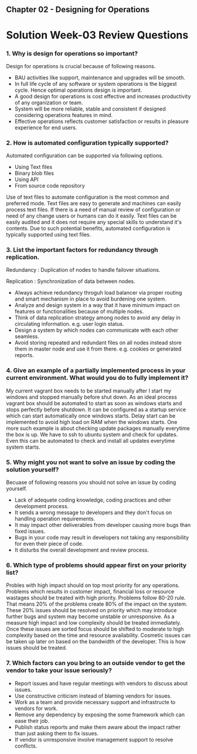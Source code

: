 ## Chapter 02 - Designing for Operations

# Solution Week-03 Review Questions

### 1. Why is design for operations so important?

   Design for operations is crucial because of following reasons.

   * BAU activities like support, maintenance and upgrades will be smooth.
   * In full life cycle of any software or system operations is the biggest cycle. Hence optimal operations design is important.
   * A good design for operations is cost effective and increases productivity of any organization or team.
   * System will be more reliable, stable and consistent if designed considering operations features in mind.
   * Effective operations reflects customer satisfaction or results in pleasure experience for end users.    
    

### 2. How is automated configuration typically supported?

   Automated configuration can be supported via following options.

   * Using Text files
   * Binary blob files
   * Using API
   * From source code repository

   Use of text files to automate configuration is the most common and preferred mode. Text files are easy to generate and machines can easily process text files. If there is a need of manual review of configuration or need of any change users or humans can do it easily. Text files can be easily audited and it does not require any special skills to understand it's contents. Due to such potential benefits, automated configuration is typically supported using text files.

### 3. List the important factors for redundancy through replication.

   Redundancy   : Duplication of nodes to handle failover situations.

   Replication  : Synchronization of data between nodes.

   * Always achieve redundancy throguh load balancer via proper routing and smart mechanism in place to avoid burdening one system.
   * Analyze and design system in a way that it have minimum impact on features or functionalities because of multiple nodes.
   * Think of data replication strategy among nodes to avoid any delay in circulating information. e.g. user login status.
   * Design a system by which nodes can communicate with each other seamless.
   * Avoid storing repeated and redundant files on all nodes instead store them in master node and use it from there. e.g. cookies or generated reports. 

### 4. Give an example of a partially implemented process in your current environment. What would you do to fully implement it?

   My current vagrant box needs to be started manually after I start my windows and stopped manually before shut down. As an ideal process vagrant box should be automated to start as soon as windows starts and stops perfectly before shutdown. It can be configured as a startup service which can start automatically once windows starts. Delay start can be implemented to avoid high load on RAM when the windows starts. One more such example is about checking update packages manually everytime the box is up. We have to ssh to ubuntu system and check for updates. Even this can be automated to check and install all updates everytime system starts.

### 5. Why might you not want to solve an issue by coding the solution yourself?

   Becuase of following reasons you should not solve an issue by coding yourself.

   * Lack of adequete coding knowledge, coding practices and other development process.
   * It sends a wrong message to developers and they don't focus on handling operation requirements.
   * It may impact other deliverables from developer causing more bugs than fixed issues.
   * Bugs in your code may result in developers not taking any responsibility for even their piece of code.
   * It disturbs the overall development and review process.

### 6. Which type of problems should appear first on your priority list?

   Probles with high impact should on top most priority for any operations. Problems which results in customer impact, financial loss or resource wastages should be treated with high priority. Problems follow 80-20 rule. That means 20% of the problems create 80% of the impact on the system. These 20% issues should be resolved on priority which may introduce further bugs and system may become unstable or unresponsive. As a measure high impact and low complexity should be treated immediately. Once these issues are sorted focus should be shifted to moderate to high complexity based on the time and resource availability. Cosmetic issues can be taken up later on based on the bandwidth of the developer. This is how issues should be treated.

### 7. Which factors can you bring to an outside vendor to get the vendor to take your issue seriously?

   * Report issues and have regular meetings with vendors to discuss about issues.
   * Use constructive criticism instead of blaming vendors for issues.
   * Work as a team and provide necessary support and infrastructe to vendors for work.
   * Remove any dependency by exposing the some framework which can ease their job.
   * Publish status reports and make them aware about the impact rather than just asking them to fix issues.
   * If vendor is unresponsive involve management support to resolve conflicts.
